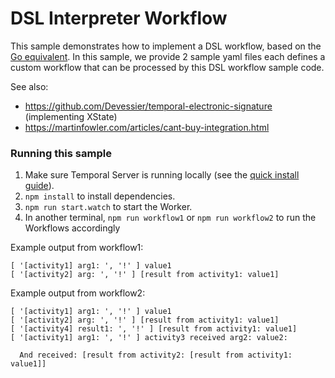 # DSL Interpreter Workflow

This sample demonstrates how to implement a DSL workflow, based on the [Go equivalent](https://github.com/temporalio/samples-go/tree/main/dsl). In this sample, we provide 2 sample yaml files each defines a custom workflow that can be processed by this DSL workflow sample code.

See also:

- https://github.com/Devessier/temporal-electronic-signature (implementing XState)
- https://martinfowler.com/articles/cant-buy-integration.html

### Running this sample

1. Make sure Temporal Server is running locally (see the [quick install guide](https://docs.temporal.io/application-development/foundations#run-a-development-cluster)).
1. `npm install` to install dependencies.
1. `npm run start.watch` to start the Worker.
1. In another terminal, `npm run workflow1` or `npm run workflow2` to run the Workflows accordingly

Example output from workflow1:

```
[ '[activity1] arg1: ', '!' ] value1
[ '[activity2] arg: ', '!' ] [result from activity1: value1]
```

Example output from workflow2:

```
[ '[activity1] arg1: ', '!' ] value1
[ '[activity2] arg: ', '!' ] [result from activity1: value1]
[ '[activity4] result1: ', '!' ] [result from activity1: value1]
[ '[activity1] arg1: ', '!' ] activity3 received arg2: value2:

  And received: [result from activity2: [result from activity1: value1]]
```
